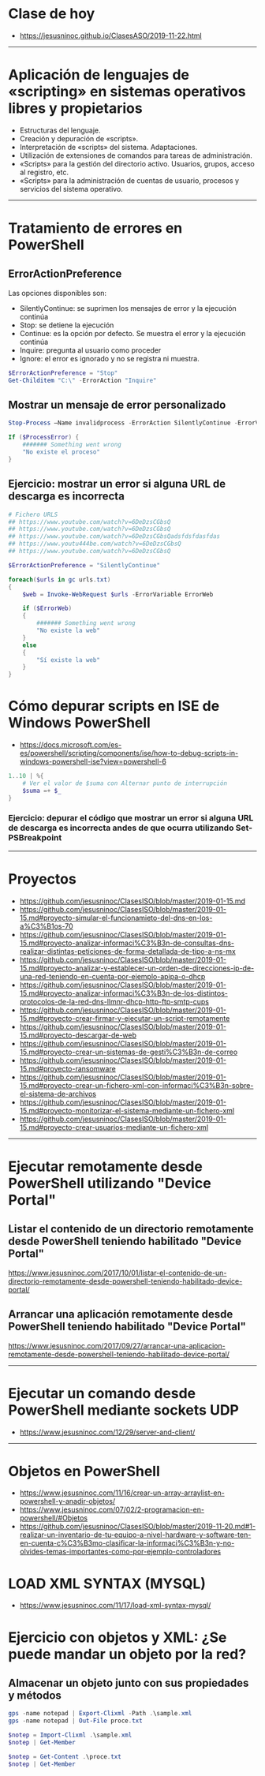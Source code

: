 # Clase de hoy
* https://jesusninoc.github.io/ClasesASO/2019-11-22.html

------------------

# Aplicación de lenguajes de «scripting» en sistemas operativos libres y propietarios
- Estructuras del lenguaje.
- Creación y depuración de «scripts».
- Interpretación de «scripts» del sistema. Adaptaciones.
- Utilización de extensiones de comandos para tareas de administración.
- «Scripts» para la gestión del directorio activo. Usuarios, grupos, acceso al registro, etc.
- «Scripts» para la administración de cuentas de usuario, procesos y servicios del sistema operativo. 

--------------------------

# Tratamiento de errores en PowerShell
## ErrorActionPreference

Las opciones disponibles son:
- SilentlyContinue: se suprimen los mensajes de error y la ejecución continúa
- Stop: se detiene la ejecución
- Continue: es la opción por defecto. Se muestra el error y la ejecución continúa
- Inquire: pregunta al usuario como proceder
- Ignore: el error es ignorado y no se registra ni muestra. 

```PowerShell
$ErrorActionPreference = "Stop"
Get-Childitem "C:\" -ErrorAction "Inquire"
```

## Mostrar un mensaje de error personalizado

```PowerShell
Stop-Process –Name invalidprocess -ErrorAction SilentlyContinue -ErrorVariable ProcessError

If ($ProcessError) {
    ####### Something went wrong
    "No existe el proceso"
}
```

## Ejercicio: mostrar un error si alguna URL de descarga es incorrecta

```PowerShell
# Fichero URLS
## https://www.youtube.com/watch?v=6DeDzsCGbsQ
## https://www.youtube.com/watch?v=6DeDzsCGbsQ
## https://www.youtube.com/watch?v=6DeDzsCGbsQadsfdsfdasfdas
## https://www.youtu444be.com/watch?v=6DeDzsCGbsQ
## https://www.youtube.com/watch?v=6DeDzsCGbsQ

$ErrorActionPreference = "SilentlyContinue"

foreach($urls in gc urls.txt)
{
    $web = Invoke-WebRequest $urls -ErrorVariable ErrorWeb

    if ($ErrorWeb)
    {
        ####### Something went wrong
        "No existe la web"
    }
    else
    {
        "Sí existe la web"
    }
}
```

# Cómo depurar scripts en ISE de Windows PowerShell
* https://docs.microsoft.com/es-es/powershell/scripting/components/ise/how-to-debug-scripts-in-windows-powershell-ise?view=powershell-6

```PowerShell
1..10 | %{
    # Ver el valor de $suma con Alternar punto de interrupción
    $suma =+ $_
}
```

### Ejercicio: depurar el código que mostrar un error si alguna URL de descarga es incorrecta andes de que ocurra utilizando Set-PSBreakpoint

------------------

# Proyectos
* https://github.com/jesusninoc/ClasesISO/blob/master/2019-01-15.md
* https://github.com/jesusninoc/ClasesISO/blob/master/2019-01-15.md#proyecto-simular-el-funcionamieto-del-dns-en-los-a%C3%B1os-70
* https://github.com/jesusninoc/ClasesISO/blob/master/2019-01-15.md#proyecto-analizar-informaci%C3%B3n-de-consultas-dns-realizar-distintas-peticiones-de-forma-detallada-de-tipo-a-ns-mx
* https://github.com/jesusninoc/ClasesISO/blob/master/2019-01-15.md#proyecto-analizar-y-establecer-un-orden-de-direcciones-ip-de-una-red-teniendo-en-cuenta-por-ejemplo-apipa-o-dhcp
* https://github.com/jesusninoc/ClasesISO/blob/master/2019-01-15.md#proyecto-analizar-informaci%C3%B3n-de-los-distintos-protocolos-de-la-red-dns-llmnr-dhcp-http-ftp-smtp-cups
* https://github.com/jesusninoc/ClasesISO/blob/master/2019-01-15.md#proyecto-crear-firmar-y-ejecutar-un-script-remotamente
* https://github.com/jesusninoc/ClasesISO/blob/master/2019-01-15.md#proyecto-descargar-de-web
* https://github.com/jesusninoc/ClasesISO/blob/master/2019-01-15.md#proyecto-crear-un-sistemas-de-gesti%C3%B3n-de-correo
* https://github.com/jesusninoc/ClasesISO/blob/master/2019-01-15.md#proyecto-ransomware
* https://github.com/jesusninoc/ClasesISO/blob/master/2019-01-15.md#proyecto-crear-un-fichero-xml-con-informaci%C3%B3n-sobre-el-sistema-de-archivos
* https://github.com/jesusninoc/ClasesISO/blob/master/2019-01-15.md#proyecto-monitorizar-el-sistema-mediante-un-fichero-xml
* https://github.com/jesusninoc/ClasesISO/blob/master/2019-01-15.md#proyecto-crear-usuarios-mediante-un-fichero-xml

------------------

# Ejecutar remotamente desde PowerShell utilizando "Device Portal"

## Listar el contenido de un directorio remotamente desde PowerShell teniendo habilitado "Device Portal"
https://www.jesusninoc.com/2017/10/01/listar-el-contenido-de-un-directorio-remotamente-desde-powershell-teniendo-habilitado-device-portal/

## Arrancar una aplicación remotamente desde PowerShell teniendo habilitado "Device Portal"
https://www.jesusninoc.com/2017/09/27/arrancar-una-aplicacion-remotamente-desde-powershell-teniendo-habilitado-device-portal/

------------------

# Ejecutar un comando desde PowerShell mediante sockets UDP
* https://www.jesusninoc.com/12/29/server-and-client/

------------------

# Objetos en PowerShell
* https://www.jesusninoc.com/11/16/crear-un-array-arraylist-en-powershell-y-anadir-objetos/
* https://www.jesusninoc.com/07/02/2-programacion-en-powershell/#Objetos
* https://github.com/jesusninoc/ClasesISO/blob/master/2019-11-20.md#1-realizar-un-inventario-de-tu-equipo-a-nivel-hardware-y-software-ten-en-cuenta-c%C3%B3mo-clasificar-la-informaci%C3%B3n-y-no-olvides-temas-importantes-como-por-ejemplo-controladores

# LOAD XML SYNTAX (MYSQL)
* https://www.jesusninoc.com/11/17/load-xml-syntax-mysql/

# Ejercicio con objetos y XML: ¿Se puede mandar un objeto por la red?
## Almacenar un objeto junto con sus propiedades y métodos
```PowerShell
gps -name notepad | Export-Clixml -Path .\sample.xml
gps -name notepad | Out-File proce.txt

$notep = Import-Clixml .\sample.xml
$notep | Get-Member

$notep = Get-Content .\proce.txt
$notep | Get-Member
```
